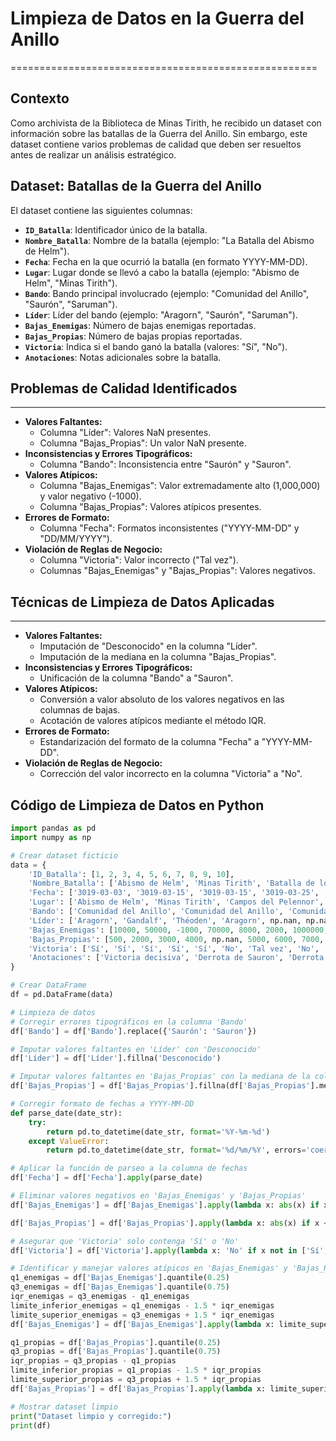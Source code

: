# Limpieza de Datos en la Guerra del Anillo
=====================================================

## Contexto
Como archivista de la Biblioteca de Minas Tirith, he recibido un dataset con información sobre las batallas de la Guerra del Anillo. Sin embargo, este dataset contiene varios problemas de calidad que deben ser resueltos antes de realizar un análisis estratégico.

## Dataset: Batallas de la Guerra del Anillo
El dataset contiene las siguientes columnas:

* **`ID_Batalla`**: Identificador único de la batalla.
* **`Nombre_Batalla`**: Nombre de la batalla (ejemplo: "La Batalla del Abismo de Helm").
* **`Fecha`**: Fecha en la que ocurrió la batalla (en formato YYYY-MM-DD).
* **`Lugar`**: Lugar donde se llevó a cabo la batalla (ejemplo: "Abismo de Helm", "Minas Tirith").
* **`Bando`**: Bando principal involucrado (ejemplo: "Comunidad del Anillo", "Saurón", "Saruman").
* **`Líder`**: Líder del bando (ejemplo: "Aragorn", "Saurón", "Saruman").
* **`Bajas_Enemigas`**: Número de bajas enemigas reportadas.
* **`Bajas_Propias`**: Número de bajas propias reportadas.
* **`Victoria`**: Indica si el bando ganó la batalla (valores: "Sí", "No").
* **`Anotaciones`**: Notas adicionales sobre la batalla.

## Problemas de Calidad Identificados
---------------------------

* **Valores Faltantes:**
  + Columna "Líder": Valores NaN presentes.
  + Columna "Bajas_Propias": Un valor NaN presente.
* **Inconsistencias y Errores Tipográficos:**
  + Columna "Bando": Inconsistencia entre "Saurón" y "Sauron".
* **Valores Atípicos:**
  + Columna "Bajas_Enemigas": Valor extremadamente alto (1,000,000) y valor negativo (-1000).
  + Columna "Bajas_Propias": Valores atípicos presentes.
* **Errores de Formato:**
  + Columna "Fecha": Formatos inconsistentes ("YYYY-MM-DD" y "DD/MM/YYYY").
* **Violación de Reglas de Negocio:**
  + Columna "Victoria": Valor incorrecto ("Tal vez").
  + Columnas "Bajas_Enemigas" y "Bajas_Propias": Valores negativos.

## Técnicas de Limpieza de Datos Aplicadas
--------------------------------------

* **Valores Faltantes:**
  + Imputación de "Desconocido" en la columna "Líder".
  + Imputación de la mediana en la columna "Bajas_Propias".
* **Inconsistencias y Errores Tipográficos:**
  + Unificación de la columna "Bando" a "Sauron".
* **Valores Atípicos:**
  + Conversión a valor absoluto de los valores negativos en las columnas de bajas.
  + Acotación de valores atípicos mediante el método IQR.
* **Errores de Formato:**
  + Estandarización del formato de la columna "Fecha" a "YYYY-MM-DD".
* **Violación de Reglas de Negocio:**
  + Corrección del valor incorrecto en la columna "Victoria" a "No".

## Código de Limpieza de Datos en Python
```python
import pandas as pd
import numpy as np

# Crear dataset ficticio
data = {
    'ID_Batalla': [1, 2, 3, 4, 5, 6, 7, 8, 9, 10],
    'Nombre_Batalla': ['Abismo de Helm', 'Minas Tirith', 'Batalla de los Campos del Pelennor', 'Batalla del Morannon', 'Batalla de Cuernavilla', 'Batalla de Lothlórien', 'Batalla de Erebor', 'Batalla de Dale', 'Batalla de la Puerta Negra', 'Batalla de Bywater'],
    'Fecha': ['3019-03-03', '3019-03-15', '3019-03-15', '3019-03-25', '3019-03-03', '3019-03-22', '3019-03-17', '3019-03-17', '3019-03-25', '03/11/3019'],  # Formato inconsistente
    'Lugar': ['Abismo de Helm', 'Minas Tirith', 'Campos del Pelennor', 'Morannon', 'Cuernavilla', 'Lothlórien', 'Erebor', 'Dale', 'Puerta Negra', 'Bywater'],
    'Bando': ['Comunidad del Anillo', 'Comunidad del Anillo', 'Comunidad del Anillo', 'Comunidad del Anillo', 'Comunidad del Anillo', 'Saurón', 'Sauron', 'Saruman', 'Saurón', 'Comunidad del Anillo'],  # Error tipográfico
    'Líder': ['Aragorn', 'Gandalf', 'Théoden', 'Aragorn', np.nan, np.nan, 'Sauron', 'Saruman', 'Sauron', 'Sam'],  # Valores faltantes
    'Bajas_Enemigas': [10000, 50000, -1000, 70000, 8000, 2000, 1000000, 4000, 5000, 100],  # Valor negativo y atípico
    'Bajas_Propias': [500, 2000, 3000, 4000, np.nan, 5000, 6000, 7000, 8000, 10],  # Valor faltante
    'Victoria': ['Sí', 'Sí', 'Sí', 'Sí', 'Sí', 'No', 'Tal vez', 'No', 'No', 'Sí'],  # Valor incorrecto
    'Anotaciones': ['Victoria decisiva', 'Derrota de Sauron', 'Derrota de los Nazgûl', 'Destrucción del Anillo', 'Defensa exitosa', 'Ataque repelido', 'Ataque repelido', 'Ataque repelido', 'Ataque repelido', 'Victoria en la Comarca']
}

# Crear DataFrame
df = pd.DataFrame(data)

# Limpieza de datos
# Corregir errores tipográficos en la columna 'Bando'
df['Bando'] = df['Bando'].replace({'Saurón': 'Sauron'})

# Imputar valores faltantes en 'Líder' con 'Desconocido'
df['Líder'] = df['Líder'].fillna('Desconocido')

# Imputar valores faltantes en 'Bajas_Propias' con la mediana de la columna
df['Bajas_Propias'] = df['Bajas_Propias'].fillna(df['Bajas_Propias'].median())

# Corregir formato de fechas a YYYY-MM-DD
def parse_date(date_str):
    try:
        return pd.to_datetime(date_str, format='%Y-%m-%d')
    except ValueError:
        return pd.to_datetime(date_str, format='%d/%m/%Y', errors='coerce')

# Aplicar la función de parseo a la columna de fechas
df['Fecha'] = df['Fecha'].apply(parse_date)

# Eliminar valores negativos en 'Bajas_Enemigas' y 'Bajas_Propias'
df['Bajas_Enemigas'] = df['Bajas_Enemigas'].apply(lambda x: abs(x) if x < 0 else x)

df['Bajas_Propias'] = df['Bajas_Propias'].apply(lambda x: abs(x) if x < 0 else x)

# Asegurar que 'Victoria' solo contenga 'Sí' o 'No'
df['Victoria'] = df['Victoria'].apply(lambda x: 'No' if x not in ['Sí', 'No'] else x)

# Identificar y manejar valores atípicos en 'Bajas_Enemigas' y 'Bajas_Propias'
q1_enemigas = df['Bajas_Enemigas'].quantile(0.25)
q3_enemigas = df['Bajas_Enemigas'].quantile(0.75)
iqr_enemigas = q3_enemigas - q1_enemigas
limite_inferior_enemigas = q1_enemigas - 1.5 * iqr_enemigas
limite_superior_enemigas = q3_enemigas + 1.5 * iqr_enemigas
df['Bajas_Enemigas'] = df['Bajas_Enemigas'].apply(lambda x: limite_superior_enemigas if x > limite_superior_enemigas else (limite_inferior_enemigas if x < limite_inferior_enemigas else x))

q1_propias = df['Bajas_Propias'].quantile(0.25)
q3_propias = df['Bajas_Propias'].quantile(0.75)
iqr_propias = q3_propias - q1_propias
limite_inferior_propias = q1_propias - 1.5 * iqr_propias
limite_superior_propias = q3_propias + 1.5 * iqr_propias
df['Bajas_Propias'] = df['Bajas_Propias'].apply(lambda x: limite_superior_propias if x > limite_superior_propias else (limite_inferior_propias if x < limite_inferior_propias else x))

# Mostrar dataset limpio
print("Dataset limpio y corregido:")
print(df)